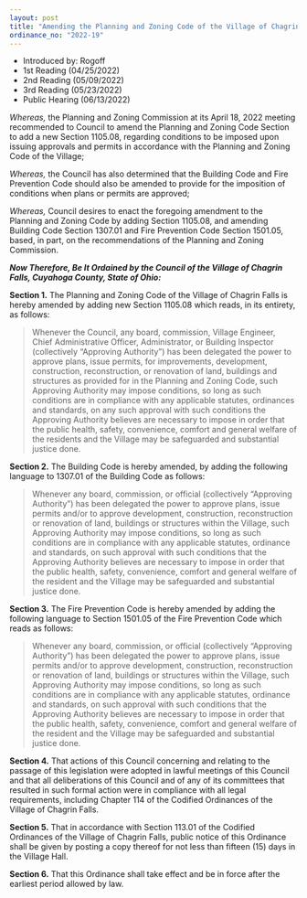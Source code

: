 ```yaml
---
layout: post
title: "Amending the Planning and Zoning Code of the Village of Chagrin Falls by Adding Section 1105.08 of the Planning and Zoning Code, and Amending Section 1307.01 of the Building Code and Amending Section 1501.05 of the Fire Prevention Code"
ordinance_no: "2022-19"
---
```


- Introduced by: Rogoff
- 1st Reading (04/25/2022)
- 2nd Reading (05/09/2022)
- 3rd Reading (05/23/2022)
- Public Hearing (06/13/2022)

_Whereas,_ the Planning and Zoning Commission at its April 18, 2022 meeting
recommended to Council to amend the Planning and Zoning Code Section to add a
new Section 1105.08, regarding conditions to be imposed upon issuing approvals
and permits in accordance with the Planning and Zoning Code of the Village;

_Whereas,_ the Council has also determined that the Building Code and Fire
Prevention Code should also be amended to provide for the imposition of
conditions when plans or permits are approved;

_Whereas,_ Council desires to enact the foregoing amendment to the Planning and
Zoning Code by adding Section 1105.08, and amending Building Code Section
1307.01 and Fire Prevention Code Section 1501.05, based, in part, on the
recommendations of the Planning and Zoning Commission.

**_Now Therefore, Be It Ordained by the Council of the Village of Chagrin Falls,
Cuyahoga County, State of Ohio:_**

**Section 1.** The Planning and Zoning Code of the Village of Chagrin Falls is
hereby amended by adding new Section 1105.08 which reads, in its entirety, as
follows:

> Whenever the Council, any board, commission, Village Engineer, Chief
> Administrative Officer, Administrator, or Building Inspector (collectively
> “Approving Authority”) has been delegated the power to approve plans, issue
> permits, for improvements, development, construction, reconstruction, or
> renovation of land, buildings and structures as provided for in the Planning
> and Zoning Code, such Approving Authority may impose conditions, so long as
> such conditions are in compliance with any applicable statutes, ordinances and
> standards, on any such approval with such conditions the Approving Authority
> believes are necessary to impose in order that the public health, safety,
> convenience, comfort and general welfare of the residents and the Village may
> be safeguarded and substantial justice done.

**Section 2.** The Building Code is hereby amended, by adding the following
language to 1307.01 of the Building Code as follows:

> Whenever any board, commission, or official (collectively “Approving
> Authority”) has been delegated the power to approve plans, issue permits
> and/or to approve development, construction, reconstruction or renovation of
> land, buildings or structures within the Village, such Approving Authority may
> impose conditions, so long as such conditions are in compliance with any
> applicable statutes, ordinance and standards, on such approval with such
> conditions that the Approving Authority believes are necessary to impose in
> order that the public health, safety, convenience, comfort and general welfare
> of the resident and the Village may be safeguarded and substantial justice
> done.

**Section 3.** The Fire Prevention Code is hereby amended by adding the
following language to Section 1501.05 of the Fire Prevention Code which reads as
follows:

> Whenever any board, commission, or official (collectively “Approving
> Authority”) has been delegated the power to approve plans, issue permits
> and/or to approve development, construction, reconstruction or renovation of
> land, buildings or structures within the Village, such Approving Authority may
> impose conditions, so long as such conditions are in compliance with any
> applicable statutes, ordinance and standards, on such approval with such
> conditions that the Approving Authority believes are necessary to impose in
> order that the public health, safety, convenience, comfort and general welfare
> of the resident and the Village may be safeguarded and substantial justice
> done.

**Section 4.** That actions of this Council concerning and relating to the
passage of this legislation were adopted in lawful meetings of this Council and
that all deliberations of this Council and of any of its committees that
resulted in such formal action were in compliance with all legal requirements,
including Chapter 114 of the Codified Ordinances of the Village of Chagrin
Falls.

**Section 5.** That in accordance with Section 113.01 of the Codified Ordinances
of the Village of Chagrin Falls, public notice of this Ordinance shall be given
by posting a copy thereof for not less than fifteen (15) days in the Village
Hall.

**Section 6.** That this Ordinance shall take effect and be in force after the
earliest period allowed by law.
